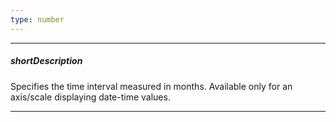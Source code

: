 ```yaml
---
type: number
---
```

---
##### shortDescription
Specifies the time interval measured in months. Available only for an axis/scale displaying date-time values.

---
